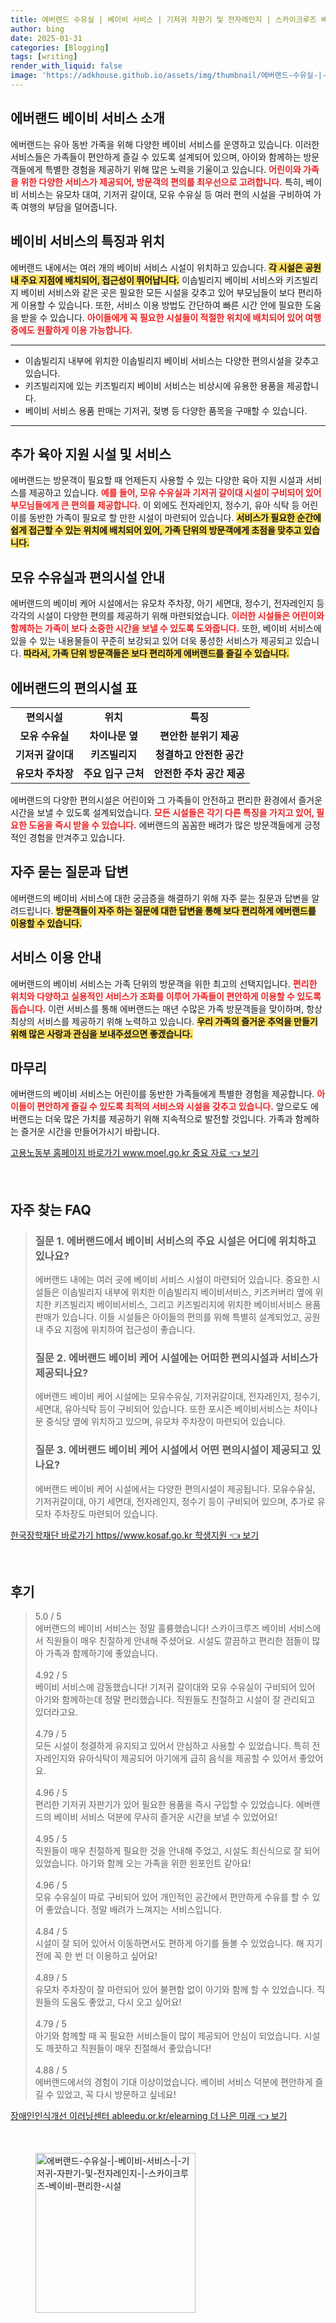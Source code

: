 ```yaml
---
title: 에버랜드 수유실 | 베이비 서비스 | 기저귀 자판기 및 전자레인지 | 스카이크루즈 베이비 편리한 시설
author: bing
date: 2025-01-31
categories: [Blogging]
tags: [writing]
render_with_liquid: false
image: 'https://adkhouse.github.io/assets/img/thumbnail/에버랜드-수유실-|-베이비-서비스-|-기저귀-자판기-및-전자레인지-|-스카이크루즈-베이비-편리한-시설.webp'
---
```



<h2 id='에버랜드_베이비서비스_소개'>에버랜드 베이비 서비스 소개</h2>

<p>에버랜드는 유아 동반 가족을 위해 다양한 베이비 서비스를 운영하고 있습니다. 이러한 서비스들은 가족들이 편안하게 즐길 수 있도록 설계되어 있으며, 아이와 함께하는 방문객들에게 특별한 경험을 제공하기 위해 많은 노력을 기울이고 있습니다. <b><span style="color: #ee2323;">어린이와 가족을 위한 다양한 서비스가 제공되어, 방문객의 편의를 최우선으로 고려합니다.</span></b> 특히, 베이비 서비스는 유모차 대여, 기저귀 갈이대, 모유 수유실 등 여러 편의 시설을 구비하여 가족 여행의 부담을 덜어줍니다.</p>

<h2 id='베이비서비스_특징과_위치'>베이비 서비스의 특징과 위치</h2>

<p>에버랜드 내에서는 여러 개의 베이비 서비스 시설이 위치하고 있습니다. <b><span style="background-color: #ffe066;">각 시설은 공원 내 주요 지점에 배치되어, 접근성이 뛰어납니다.</span></b> 이솝빌리지 베이비 서비스와 키즈빌리지 베이비 서비스와 같은 곳은 필요한 모든 시설을 갖추고 있어 부모님들이 보다 편리하게 이용할 수 있습니다. 또한, 서비스 이용 방법도 간단하여 빠른 시간 안에 필요한 도움을 받을 수 있습니다. <b><span style="color: #ee2323;">아이들에게 꼭 필요한 시설들이 적절한 위치에 배치되어 있어 여행 중에도 원활하게 이용 가능합니다.</span></b></p>

<hr />

<ul>
    <li>이솝빌리지 내부에 위치한 이솝빌리지 베이비 서비스는 다양한 편의시설을 갖추고 있습니다.</li>
    <li>키즈빌리지에 있는 키즈빌리지 베이비 서비스는 비상시에 유용한 용품을 제공합니다.</li>
    <li>베이비 서비스 용품 판매는 기저귀, 젖병 등 다양한 품목을 구매할 수 있습니다.</li>
</ul>

<hr />

<h2 id='추가_육아_지원_시설'>추가 육아 지원 시설 및 서비스</h2>

<p>에버랜드는 방문객이 필요할 때 언제든지 사용할 수 있는 다양한 육아 지원 시설과 서비스를 제공하고 있습니다. <b><span style="color: #ee2323;">예를 들어, 모유 수유실과 기저귀 갈이대 시설이 구비되어 있어 부모님들에게 큰 편의를 제공합니다.</span></b> 이 외에도 전자레인지, 정수기, 유아 식탁 등 어린이를 동반한 가족이 필요로 할 만한 시설이 마련되어 있습니다. <b><span style="background-color: #ffe066;">서비스가 필요한 순간에 쉽게 접근할 수 있는 위치에 배치되어 있어, 가족 단위의 방문객에게 초점을 맞추고 있습니다.</span></b></p>

<h2 id='모유_수유실과_편의시설_안내'>모유 수유실과 편의시설 안내</h2>

<p>에버랜드의 베이비 케어 시설에서는 유모차 주차장, 아기 세면대, 정수기, 전자레인지 등 각각의 시설이 다양한 편의를 제공하기 위해 마련되었습니다. <b><span style="color: #ee2323;">이러한 시설들은 어린이와 함께하는 가족이 보다 소중한 시간을 보낼 수 있도록 도와줍니다.</span></b> 또한, 베이비 서비스에 있을 수 있는 내용물들이 꾸준히 보강되고 있어 더욱 풍성한 서비스가 제공되고 있습니다. <b><span style="background-color: #ffe066;">따라서, 가족 단위 방문객들은 보다 편리하게 에버랜드를 즐길 수 있습니다.</span></b></p>

<h2 id='편의시설_표'>에버랜드의 편의시설 표</h2>

<table>
    <tr>
        <td style="text-align: center; height: 17px;"><b>편의시설</b></td>
        <td style="text-align: center; height: 17px;"><b>위치</b></td>
        <td style="text-align: center; height: 17px;"><b>특징</b></td>
    </tr>
    <tr>
        <td style="text-align: center; height: 17px;"><b>모유 수유실</b></td>
        <td style="text-align: center; height: 17px;"><b>차이나문 옆</b></td>
        <td style="text-align: center; height: 17px;"><b>편안한 분위기 제공</b></td>
    </tr>
    <tr>
        <td style="text-align: center; height: 17px;"><b>기저귀 갈이대</b></td>
        <td style="text-align: center; height: 17px;"><b>키즈빌리지</b></td>
        <td style="text-align: center; height: 17px;"><b>청결하고 안전한 공간</b></td>
    </tr>
    <tr>
        <td style="text-align: center; height: 17px;"><b>유모차 주차장</b></td>
        <td style="text-align: center; height: 17px;"><b>주요 입구 근처</b></td>
        <td style="text-align: center; height: 17px;"><b>안전한 주차 공간 제공</b></td>
    </tr>
</table>

<p>에버랜드의 다양한 편의시설은 어린이와 그 가족들이 안전하고 편리한 환경에서 즐거운 시간을 보낼 수 있도록 설계되었습니다. <b><span style="color: #ee2323;">모든 시설들은 각기 다른 특징을 가지고 있어, 필요한 도움을 즉시 받을 수 있습니다.</span></b> 에버랜드의 꼼꼼한 배려가 많은 방문객들에게 긍정적인 경험을 안겨주고 있습니다.</p>

<h2 id='질문과_답변'>자주 묻는 질문과 답변</h2>

<p>에버랜드의 베이비 서비스에 대한 궁금증을 해결하기 위해 자주 묻는 질문과 답변을 알려드립니다. <b><span style="background-color: #ffe066;">방문객들이 자주 하는 질문에 대한 답변을 통해 보다 편리하게 에버랜드를 이용할 수 있습니다.</span></b></p>

<h2 id='서비스_이용_안내'>서비스 이용 안내</h2>

<p>에버랜드의 베이비 서비스는 가족 단위의 방문객을 위한 최고의 선택지입니다. <b><span style="color: #ee2323;">편리한 위치와 다양하고 실용적인 서비스가 조화를 이루어 가족들이 편안하게 이용할 수 있도록 돕습니다.</span></b> 이런 서비스를 통해 에버랜드는 매년 수많은 가족 방문객들을 맞이하며, 항상 최상의 서비스를 제공하기 위해 노력하고 있습니다. <b><span style="background-color: #ffe066;">우리 가족의 즐거운 추억을 만들기 위해 많은 사랑과 관심을 보내주셨으면 좋겠습니다.</span></b></p>

<h2 id='마무리'>마무리</h2>

<p>에버랜드의 베이비 서비스는 어린이를 동반한 가족들에게 특별한 경험을 제공합니다. <b><span style="color: #ee2323;">아이들이 편안하게 즐길 수 있도록 최적의 서비스와 시설을 갖추고 있습니다.</span></b> 앞으로도 에버랜드는 더욱 많은 가치를 제공하기 위해 지속적으로 발전할 것입니다. 가족과 함께하는 즐거운 시간을 만들어가시기 바랍니다.</p>


<p><a class="click-button" title="고용노동부 홈페이지 바로가기 www.moel.go.kr 중요 자료" href="https://adkhouse.github.io/posts/%EA%B3%A0%EC%9A%A9%EB%85%B8%EB%8F%99%EB%B6%80-%ED%99%88%ED%8E%98%EC%9D%B4%EC%A7%80-%EB%B0%94%EB%A1%9C%EA%B0%80%EA%B8%B0-www.moel.go.kr-%EC%A4%91%EC%9A%94-%EC%9E%90%EB%A3%8C/" rel="dofollow">고용노동부 홈페이지 바로가기 www.moel.go.kr 중요 자료 👈 보기</a></p><br>
<h2 id='자주_찾는_FAQ'>자주 찾는 FAQ</h2>
<div itemscope="" itemtype="https://schema.org/FAQPage"> 
<blockquote> 
<div itemscope="" itemprop="mainEntity" itemtype="https://schema.org/Question"> 
<h3 itemprop="name">질문 1. 에버랜드에서 베이비 서비스의 주요 시설은 어디에 위치하고 있나요?</h3> 
<div itemscope="" itemprop="acceptedAnswer" itemtype="https://schema.org/Answer"> 
<span itemprop="text"> 
<p>에버랜드 내에는 여러 곳에 베이비 서비스 시설이 마련되어 있습니다. 중요한 시설들은 이솝빌리지 내부에 위치한 이솝빌리지 베이비서비스, 키즈커버리 옆에 위치한 키즈빌리지 베이비서비스, 그리고 키즈빌리지에 위치한 베이비서비스 용품 판매가 있습니다. 이들 시설들은 아이들의 편의를 위해 특별히 설계되었고, 공원 내 주요 지점에 위치하여 접근성이 좋습니다.</p> 
</span> 
</div> 
</div> 
<div itemscope="" itemprop="mainEntity" itemtype="https://schema.org/Question"> 
<h3 itemprop="name">질문 2. 에버랜드 베이비 케어 시설에는 어떠한 편의시설과 서비스가 제공되나요?</h3> 
<div itemscope="" itemprop="acceptedAnswer" itemtype="https://schema.org/Answer"> 
<span itemprop="text"> 
<p>에버랜드 베이비 케어 시설에는 모유수유실, 기저귀갈이대, 전자레인지, 정수기, 세면대, 유아식탁 등이 구비되어 있습니다. 또한 포시즌 베이비서비스는 차이나문 중식당 옆에 위치하고 있으며, 유모차 주차장이 마련되어 있습니다.</p> 
</span> 
</div> 
</div> 
<div itemscope="" itemprop="mainEntity" itemtype="https://schema.org/Question"> 
<h3 itemprop="name">질문 3. 에버랜드 베이비 케어 시설에서 어떤 편의시설이 제공되고 있나요?</h3> 
<div itemscope="" itemprop="acceptedAnswer" itemtype="https://schema.org/Answer"> 
<span itemprop="text"> 
<p>에버랜드 베이비 케어 시설에서는 다양한 편의시설이 제공됩니다. 모유수유실, 기저귀갈이대, 아기 세면대, 전자레인지, 정수기 등이 구비되어 있으며, 추가로 유모차 주차장도 마련되어 있습니다.</p> 
</span> 
</div> 
</div> 
</blockquote> 
</div>
<p><a class="click-button" title="한국장학재단 바로가기 https//www.kosaf.go.kr 학생지원" href="https://adkhouse.github.io/posts/%ED%95%9C%EA%B5%AD%EC%9E%A5%ED%95%99%EC%9E%AC%EB%8B%A8-%EB%B0%94%EB%A1%9C%EA%B0%80%EA%B8%B0-httpswww.kosaf.go.kr-%ED%95%99%EC%83%9D%EC%A7%80%EC%9B%90/" rel="dofollow">한국장학재단 바로가기 https//www.kosaf.go.kr 학생지원 👈 보기</a></p><br>
<h2 id='후기'>후기</h2>
<div itemscope itemtype="https://schema.org/Product">
  <blockquote>
  <div itemprop="review" itemscope itemtype="https://schema.org/Review">
      <div itemprop="reviewRating" itemscope itemtype="https://schema.org/Rating"> <span itemprop="ratingValue">5.0</span> / <span itemprop="bestRating">5</span> </div>
      <span itemprop="reviewBody">에버랜드의 베이비 서비스는 정말 훌륭했습니다! 스카이크루즈 베이비 서비스에서 직원들이 매우 친절하게 안내해 주셨어요. 시설도 깔끔하고 편리한 점들이 많아 가족과 함께하기에 좋았습니다.</span>
  </div>
  <br>
  <div itemprop="review" itemscope itemtype="https://schema.org/Review">
      <div itemprop="reviewRating" itemscope itemtype="https://schema.org/Rating"> <span itemprop="ratingValue">4.92</span> / <span itemprop="bestRating">5</span> </div>
      <span itemprop="reviewBody">베이비 서비스에 감동했습니다! 기저귀 갈이대와 모유 수유실이 구비되어 있어 아기와 함께하는데 정말 편리했습니다. 직원들도 친절하고 시설이 잘 관리되고 있더라고요.</span>
  </div>
  <br>
  <div itemprop="review" itemscope itemtype="https://schema.org/Review">
      <div itemprop="reviewRating" itemscope itemtype="https://schema.org/Rating"> <span itemprop="ratingValue">4.79</span> / <span itemprop="bestRating">5</span> </div>
      <span itemprop="reviewBody">모든 시설이 청결하게 유지되고 있어서 안심하고 사용할 수 있었습니다. 특히 전자레인지와 유아식탁이 제공되어 아기에게 급히 음식을 제공할 수 있어서 좋았어요.</span>
  </div>
  <br>
  <div itemprop="review" itemscope itemtype="https://schema.org/Review">
      <div itemprop="reviewRating" itemscope itemtype="https://schema.org/Rating"> <span itemprop="ratingValue">4.96</span> / <span itemprop="bestRating">5</span> </div>
      <span itemprop="reviewBody">편리한 기저귀 자판기가 있어 필요한 용품을 즉시 구입할 수 있었습니다. 에버랜드의 베이비 서비스 덕분에 무사히 즐거운 시간을 보낼 수 있었어요!</span>
  </div>
  <br>
  <div itemprop="review" itemscope itemtype="https://schema.org/Review">
      <div itemprop="reviewRating" itemscope itemtype="https://schema.org/Rating"> <span itemprop="ratingValue">4.95</span> / <span itemprop="bestRating">5</span> </div>
      <span itemprop="reviewBody">직원들이 매우 친절하게 필요한 것을 안내해 주었고, 시설도 최신식으로 잘 되어 있었습니다. 아기와 함께 오는 가족을 위한 왼포인트 같아요!</span>
  </div>
  <br>
  <div itemprop="review" itemscope itemtype="https://schema.org/Review">
      <div itemprop="reviewRating" itemscope itemtype="https://schema.org/Rating"> <span itemprop="ratingValue">4.96</span> / <span itemprop="bestRating">5</span> </div>
      <span itemprop="reviewBody">모유 수유실이 따로 구비되어 있어 개인적인 공간에서 편안하게 수유를 할 수 있어 좋았습니다. 정말 배려가 느껴지는 서비스입니다.</span>
  </div>
  <br>
  <div itemprop="review" itemscope itemtype="https://schema.org/Review">
      <div itemprop="reviewRating" itemscope itemtype="https://schema.org/Rating"> <span itemprop="ratingValue">4.84</span> / <span itemprop="bestRating">5</span> </div>
      <span itemprop="reviewBody">시설이 잘 되어 있어서 이동하면서도 편하게 아기를 돌볼 수 있었습니다. 해 지기 전에 꼭 한 번 더 이용하고 싶어요!</span>
  </div>
  <br>
  <div itemprop="review" itemscope itemtype="https://schema.org/Review">
      <div itemprop="reviewRating" itemscope itemtype="https://schema.org/Rating"> <span itemprop="ratingValue">4.89</span> / <span itemprop="bestRating">5</span> </div>
      <span itemprop="reviewBody">유모차 주차장이 잘 마련되어 있어 불편함 없이 아기와 함께 할 수 있었습니다. 직원들의 도움도 좋았고, 다시 오고 싶어요!</span>
  </div>
  <br>
  <div itemprop="review" itemscope itemtype="https://schema.org/Review">
      <div itemprop="reviewRating" itemscope itemtype="https://schema.org/Rating"> <span itemprop="ratingValue">4.79</span> / <span itemprop="bestRating">5</span> </div>
      <span itemprop="reviewBody">아기와 함께할 때 꼭 필요한 서비스들이 많이 제공되어 안심이 되었습니다. 시설도 깨끗하고 직원들이 매우 친절해서 좋았습니다!</span>
  </div>
  <br>
  <div itemprop="review" itemscope itemtype="https://schema.org/Review">
      <div itemprop="reviewRating" itemscope itemtype="https://schema.org/Rating"> <span itemprop="ratingValue">4.88</span> / <span itemprop="bestRating">5</span> </div>
      <span itemprop="reviewBody">에버랜드에서의 경험이 기대 이상이었습니다. 베이비 서비스 덕분에 편안하게 즐길 수 있었고, 꼭 다시 방문하고 싶네요!</span>
  </div>
  </blockquote>
</div>
<p><a class="click-button" title="장애인인식개선 이러닝센터 ableedu.or.kr/elearning 더 나은 미래" href="https://adkhouse.github.io/posts/%EC%9E%A5%EC%95%A0%EC%9D%B8%EC%9D%B8%EC%8B%9D%EA%B0%9C%EC%84%A0-%EC%9D%B4%EB%9F%AC%EB%8B%9D%EC%84%BC%ED%84%B0-ableedu.or.krelearning-%EB%8D%94-%EB%82%98%EC%9D%80-%EB%AF%B8%EB%9E%98/" rel="dofollow">장애인인식개선 이러닝센터 ableedu.or.kr/elearning 더 나은 미래 👈 보기</a></p><br>
<figure class="image"><img src="https://adkhouse.github.io/assets/img/thumbnail/에버랜드-수유실-|-베이비-서비스-|-기저귀-자판기-및-전자레인지-|-스카이크루즈-베이비-편리한-시설.webp" alt="에버랜드-수유실-|-베이비-서비스-|-기저귀-자판기-및-전자레인지-|-스카이크루즈-베이비-편리한-시설" width="256" height="256"></figure>